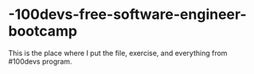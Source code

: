 # -100devs-free-software-engineer-bootcamp
This is the place where I put the file, exercise, and everything from #100devs program.
